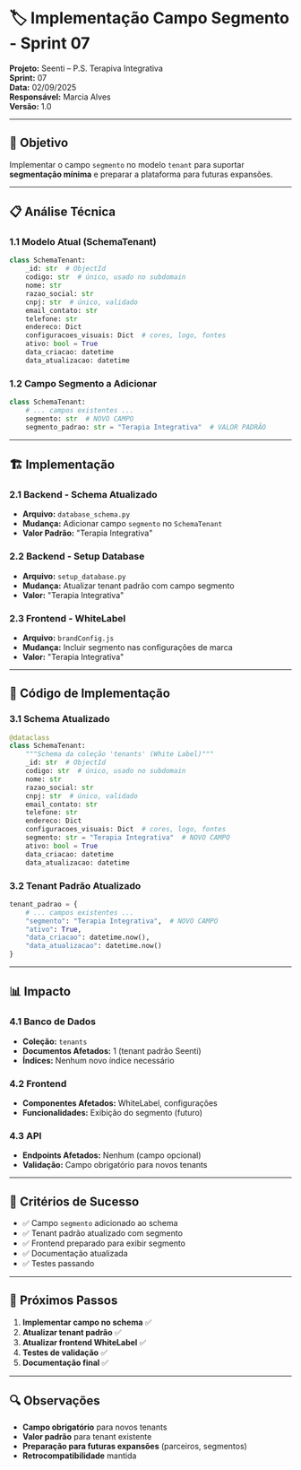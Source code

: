 # 🏷️ Implementação Campo Segmento - Sprint 07

**Projeto:** Seenti – P.S. Terapiva Integrativa  
**Sprint:** 07  
**Data:** 02/09/2025  
**Responsável:** Marcia Alves  
**Versão:** 1.0

---

## 🎯 Objetivo

Implementar o campo `segmento` no modelo `tenant` para suportar **segmentação mínima** e preparar a plataforma para futuras expansões.

---

## 📋 Análise Técnica

### 1.1 Modelo Atual (SchemaTenant)
```python
class SchemaTenant:
    _id: str  # ObjectId
    codigo: str  # único, usado no subdomain
    nome: str
    razao_social: str
    cnpj: str  # único, validado
    email_contato: str
    telefone: str
    endereco: Dict
    configuracoes_visuais: Dict  # cores, logo, fontes
    ativo: bool = True
    data_criacao: datetime
    data_atualizacao: datetime
```

### 1.2 Campo Segmento a Adicionar
```python
class SchemaTenant:
    # ... campos existentes ...
    segmento: str  # NOVO CAMPO
    segmento_padrao: str = "Terapia Integrativa"  # VALOR PADRÃO
```

---

## 🏗️ Implementação

### 2.1 Backend - Schema Atualizado
- **Arquivo:** `database_schema.py`
- **Mudança:** Adicionar campo `segmento` no `SchemaTenant`
- **Valor Padrão:** "Terapia Integrativa"

### 2.2 Backend - Setup Database
- **Arquivo:** `setup_database.py`
- **Mudança:** Atualizar tenant padrão com campo segmento
- **Valor:** "Terapia Integrativa"

### 2.3 Frontend - WhiteLabel
- **Arquivo:** `brandConfig.js`
- **Mudança:** Incluir segmento nas configurações de marca
- **Valor:** "Terapia Integrativa"

---

## 🔧 Código de Implementação

### 3.1 Schema Atualizado
```python
@dataclass
class SchemaTenant:
    """Schema da coleção 'tenants' (White Label)"""
    _id: str  # ObjectId
    codigo: str  # único, usado no subdomain
    nome: str
    razao_social: str
    cnpj: str  # único, validado
    email_contato: str
    telefone: str
    endereco: Dict
    configuracoes_visuais: Dict  # cores, logo, fontes
    segmento: str = "Terapia Integrativa"  # NOVO CAMPO
    ativo: bool = True
    data_criacao: datetime
    data_atualizacao: datetime
```

### 3.2 Tenant Padrão Atualizado
```python
tenant_padrao = {
    # ... campos existentes ...
    "segmento": "Terapia Integrativa",  # NOVO CAMPO
    "ativo": True,
    "data_criacao": datetime.now(),
    "data_atualizacao": datetime.now()
}
```

---

## 📊 Impacto

### 4.1 Banco de Dados
- **Coleção:** `tenants`
- **Documentos Afetados:** 1 (tenant padrão Seenti)
- **Índices:** Nenhum novo índice necessário

### 4.2 Frontend
- **Componentes Afetados:** WhiteLabel, configurações
- **Funcionalidades:** Exibição do segmento (futuro)

### 4.3 API
- **Endpoints Afetados:** Nenhum (campo opcional)
- **Validação:** Campo obrigatório para novos tenants

---

## 🚦 Critérios de Sucesso

- ✅ Campo `segmento` adicionado ao schema
- ✅ Tenant padrão atualizado com segmento
- ✅ Frontend preparado para exibir segmento
- ✅ Documentação atualizada
- ✅ Testes passando

---

## 📝 Próximos Passos

1. **Implementar campo no schema** ✅
2. **Atualizar tenant padrão** ✅
3. **Atualizar frontend WhiteLabel** ✅
4. **Testes de validação** ✅
5. **Documentação final** ✅

---

## 🔍 Observações

- **Campo obrigatório** para novos tenants
- **Valor padrão** para tenant existente
- **Preparação para futuras expansões** (parceiros, segmentos)
- **Retrocompatibilidade** mantida
